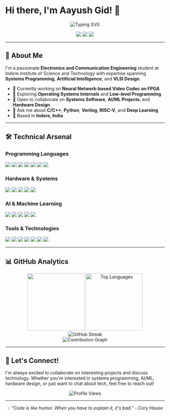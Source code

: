 # Hi there, I'm Aayush Gid! 👋

<div align="center">
  <img src="https://readme-typing-svg.herokuapp.com?font=Fira+Code&size=30&pause=1000&center=true&vCenter=true&width=600&lines=Systems+Software+Engineer;AI+%26+ML+Specialist;VLSI+%26+Hardware+Designer;Open+Source+Contributor" alt="Typing SVG" />
</div>

<p align="center">
  <a href="mailto:aayushgid598@gmail.com"><img src="https://img.shields.io/badge/Email-D14836?style=for-the-badge&logo=gmail&logoColor=white"/></a>
  <a href="https://linkedin.com/in/aayush-gid-3767a2221"><img src="https://img.shields.io/badge/LinkedIn-0077B5?style=for-the-badge&logo=linkedin&logoColor=white"/></a>
  <a href="https://github.com/aayush598"><img src="https://img.shields.io/badge/GitHub-100000?style=for-the-badge&logo=github&logoColor=white"/></a>
</p>

---

## 🚀 About Me

I'm a passionate **Electronics and Communication Engineering** student at Indore Institute of Science and Technology with expertise spanning **Systems Programming**, **Artificial Intelligence**, and **VLSI Design**. 

- 🔭 Currently working on **Neural Network-based Video Codec on FPGA**
- 🌱 Exploring **Operating Systems Internals** and **Low-level Programming**
- 👯 Open to collaborate on **Systems Software**, **AI/ML Projects**, and **Hardware Design**
- 💬 Ask me about **C/C++**, **Python**, **Verilog**, **RISC-V**, and **Deep Learning**
- 📍 Based in **Indore, India**

---

## 🛠️ Technical Arsenal

### Programming Languages
<p>
  <img src="https://img.shields.io/badge/C-A8B9CC?style=flat-square&logo=c&logoColor=black"/>
  <img src="https://img.shields.io/badge/C++-00599C?style=flat-square&logo=cplusplus&logoColor=white"/>
  <img src="https://img.shields.io/badge/Python-3776AB?style=flat-square&logo=python&logoColor=white"/>
  <img src="https://img.shields.io/badge/Assembly-525252?style=flat-square&logo=assemblyscript&logoColor=white"/>
  <img src="https://img.shields.io/badge/TypeScript-3178C6?style=flat-square&logo=typescript&logoColor=white"/>
  <img src="https://img.shields.io/badge/JavaScript-F7DF1E?style=flat-square&logo=javascript&logoColor=black"/>
  <img src="https://img.shields.io/badge/Bash-4EAA25?style=flat-square&logo=gnubash&logoColor=white"/>
</p>

### Hardware & Systems
<p>
  <img src="https://img.shields.io/badge/Verilog-4285F4?style=flat-square&logo=v&logoColor=white"/>
  <img src="https://img.shields.io/badge/RISC--V-283272?style=flat-square&logo=riscv&logoColor=white"/>
  <img src="https://img.shields.io/badge/FPGA-FF6B35?style=flat-square&logo=xilinx&logoColor=white"/>
  <img src="https://img.shields.io/badge/Linux-FCC624?style=flat-square&logo=linux&logoColor=black"/>
  <img src="https://img.shields.io/badge/x86_Assembly-0078D4?style=flat-square&logo=intel&logoColor=white"/>
</p>

### AI & Machine Learning
<p>
  <img src="https://img.shields.io/badge/TensorFlow-FF6F00?style=flat-square&logo=tensorflow&logoColor=white"/>
  <img src="https://img.shields.io/badge/Keras-D00000?style=flat-square&logo=keras&logoColor=white"/>
  <img src="https://img.shields.io/badge/OpenCV-5C3EE8?style=flat-square&logo=opencv&logoColor=white"/>
  <img src="https://img.shields.io/badge/LangChain-000000?style=flat-square&logo=chainlink&logoColor=white"/>
  <img src="https://img.shields.io/badge/Scikit--learn-F7931E?style=flat-square&logo=scikitlearn&logoColor=white"/>
</p>

### Tools & Technologies
<p>
  <img src="https://img.shields.io/badge/Git-F05032?style=flat-square&logo=git&logoColor=white"/>
  <img src="https://img.shields.io/badge/Docker-2496ED?style=flat-square&logo=docker&logoColor=white"/>
  <img src="https://img.shields.io/badge/QEMU-FF6600?style=flat-square&logo=qemu&logoColor=white"/>
  <img src="https://img.shields.io/badge/VS_Code-007ACC?style=flat-square&logo=visualstudiocode&logoColor=white"/>
  <img src="https://img.shields.io/badge/Vivado-FF1100?style=flat-square&logo=xilinx&logoColor=white"/>
  <img src="https://img.shields.io/badge/Flask-000000?style=flat-square&logo=flask&logoColor=white"/>
  <img src="https://img.shields.io/badge/Streamlit-FF4B4B?style=flat-square&logo=streamlit&logoColor=white"/>
</p>

---
## 📊 GitHub Analytics

<div align="center">
  <img height="180em" src="https://github-readme-stats.vercel.app/api?username=aayush598&show_icons=true&theme=radical&include_all_commits=true"/>
  <img height="180em" src="https://github-readme-stats.vercel.app/api/top-langs/?username=aayush598&layout=compact&langs_count=8&theme=radical" alt="Top Languages"/>
</div>

<div align="center">
  <img src="https://github-readme-streak-stats.herokuapp.com/?user=aayush598&theme=radical" alt="GitHub Streak"/>
</div>

<div align="center">
  <img src="https://github-readme-activity-graph.vercel.app/graph?username=aayush598&theme=react-dark&bg_color=0d1117&color=ffffff&line=00b4d8&point=00b4d8" alt="Contribution Graph"/>
</div>


---


## 🤝 Let's Connect!

I'm always excited to collaborate on interesting projects and discuss technology. Whether you're interested in systems programming, AI/ML, hardware design, or just want to chat about tech, feel free to reach out!

<div align="center">
  <img src="https://komarev.com/ghpvc/?username=aayush598&color=blue&style=flat-square&label=Profile+Views" alt="Profile Views" />
</div>

---

<div align="center">
  <i>💡 "Code is like humor. When you have to explain it, it's bad." - Cory House</i>
</div>
